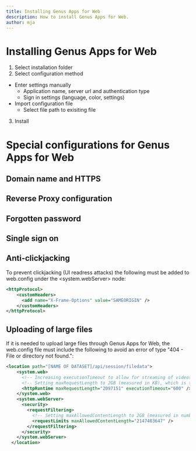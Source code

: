 ```yaml
---
title: Installing Genus Apps for Web
description: How to install Genus Apps for Web.
author: mja
---
```


# Installing Genus Apps for Web

1. Select installation folder
2. Select configuration method
  * Enter settings manually
    * Application name, server url and authentication type
    * Sign in settings (language, color, settings)
  * Import configuration file
    * Select file path to exisiting file
3. Install

# Special configurations for Genus Apps for Web

## Domain name and HTTPS

## Reverse Proxy configuration

## Forgotten password

## Single sign on

## Anti-clickjacking
To prevent clickjacking (UI readress attacks) the following must be added to web.config under the <system.webServer> node:
```xml
<httpProtocol>
    <customHeaders>
      <add name="X-Frame-Options" value="SAMEORIGIN" />
    </customHeaders>
</httpProtocol>
```

## Uploading of large files
If it is needed to upload large files through Genus Apps for Web, the web.config file must include the following to avoid an error of type "404 - File or directory not found.": 
```xml
<location path="[NAME OF DATASET]/api/session/filedata">
    <system.web>
      <!-- Increasing executionTimeout to allow for streaming of videos. -->
      <!-- Setting maxRequestLength to 2GB (measured in KB), which is the absolute maximum allowed by IIS integrated mode. -->
      <httpRuntime maxRequestLength="2097151" executionTimeout="600" />
    </system.web>
    <system.webServer>
      <security>
        <requestFiltering>
          <!-- Setting maxAllowedContentLength to 2GB (measured in number of bytes), which is the absolute maximum allowed by IIS integrated mode. -->
          <requestLimits maxAllowedContentLength="2147483647" />
        </requestFiltering>
      </security>
    </system.webServer>
  </location>
```
